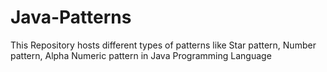 # Java-Patterns
This Repository hosts different types of patterns like Star pattern, Number pattern, Alpha Numeric pattern in Java Programming Language
